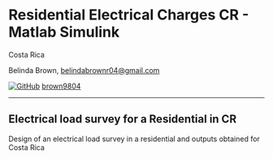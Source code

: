 # Residential Electrical Charges CR - Matlab Simulink

Costa Rica

Belinda Brown, belindabrownr04@gmail.com

[![GitHub](https://img.shields.io/badge/--181717?logo=github&logoColor=ffffff)](https://github.com/)
[brown9804](https://github.com/brown9804)

----------

## Electrical load survey for a Residential in CR

Design of an electrical load survey in a residential and outputs obtained for Costa Rica
